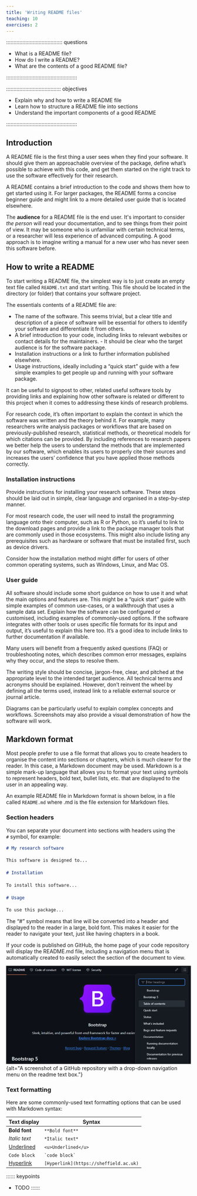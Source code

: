 ```yaml
---
title: 'Writing README files'
teaching: 10
exercises: 2
---
```


:::::::::::::::::::::::::::::::::::::: questions 

- What is a README file?
- How do I write a README?
- What are the contents of a good README file?

::::::::::::::::::::::::::::::::::::::::::::::::

::::::::::::::::::::::::::::::::::::: objectives

- Explain why and how to write a README file
- Learn how to structure a README file into sections
- Understand the important components of a good README

::::::::::::::::::::::::::::::::::::::::::::::::

## Introduction

A README file is the first thing a user sees when they find your software. It should give them an approachable overview of the package, define what’s possible to achieve with this code, and get them started on the right track to use the software effectively for their research.

A README contains a brief introduction to the code and shows them how to get started using it. For larger packages, the README forms a concise beginner guide and might link to a more detailed user guide that is located elsewhere.

The **audience** for a README file is the end user. It's important to consider _the person_ will read your documentation, and to see things from their point of view. It may be someone who is unfamiliar with certain technical terms, or a researcher will less experience of advanced computing. A good approach is to imagine writing a manual for a new user who has never seen this software before.

## How to write a README

To start writing a README file, the simplest way is to just create an empty text file called `README.txt` and start writing. This file should be located in the directory (or folder) that contains your software project. 

The essentials contents of a README file are:

- The name of the software. This seems trivial, but a clear title and description of a piece of software will be essential for others to identify your software and differentiate it from others.
- A brief introduction to your code, including links to relevant websites or contact details for the maintainers. - It should be clear who the target audience is for the software package.
- Installation instructions or a link to further information published elsewhere.
- Usage instructions, ideally including a “quick start” guide with a few simple examples to get people up and running with your software package.

It can be useful to signpost to other, related useful software tools by providing links and explaining how other software is related or different to this project when it comes to addressing these kinds of research problems.

For research code, it’s often important to explain the context in which the software was written and the theory behind it. For example, many researchers write analysis packages or workflows that are based on previously-published research, statistical methods, or theoretical models for which citations can be provided. By including references to research papers we better help the users to understand the methods that are implemented by our software, which enables its users to properly cite their sources and increases the users’ confidence that you have applied those methods correctly.

### Installation instructions

Provide instructions for installing your research software. These steps should be laid out in simple, clear language and organised in a step-by-step manner.

For most research code, the user will need to install the programming language onto their computer, such as R or Python, so it’s useful to link to the download pages and provide a link to the package manager tools that are commonly used in those ecosystems. This might also include listing any prerequisites such as hardware or software that must be installed first, such as device drivers. 

Consider how the installation method might differ for users of other common operating systems, such as Windows, Linux, and Mac OS.

### User guide

All software should include some short guidance on how to use it and what the main options and features are. This might be a “quick start” guide with simple examples of common use-cases, or a walkthrough that uses a sample data set. Explain how the software can be configured or customised, including examples of commonly-used options. If the software integrates with other tools or uses specific file formats for its input and output, it’s useful to explain this here too. It’s a good idea to include links to further documentation if available.

Many users will benefit from a frequently asked questions (FAQ) or troubleshooting notes, which describes common error messages, explains why they occur, and the steps to resolve them.

The writing style should be concise, jargon-free, clear, and pitched at the appropriate level to the intended target audience. All technical terms and acronyms should be explained. However, don’t reinvent the wheel by defining all the terms used, instead link to a reliable external source or journal article.

Diagrams can be particularly useful to explain complex concepts and workflows. Screenshots may also provide a visual demonstration of how the software will work.

## Markdown format

Most people prefer to use a file format that allows you to create headers to organise the content into sections or chapters, which is much clearer for the reader. In this case, a Markdown document may be used. Markdown is a simple mark-up language that allows you to format your text using symbols to represent headers, bold text, bullet lists, etc. that are displayed to the user in an appealing way.

An example README file in Markdown format is shown below, in a file called `README.md` where .md is the file extension for Markdown files.

### Section headers

You can separate your document into sections with headers using the `#` symbol, for example:

```md
# My research software

This software is designed to...

# Installation

To install this software...

# Usage

To use this package...
```

The “#” symbol means that line will be converted into a header and displayed to the reader in a large, bold font. This makes it easier for the reader to navigate your text, just like having chapters in a book.

If your code is published on GitHub, the home page of your code repository will display the README.md file, including a navigation menu that is automatically created to easily select the section of the document to view.

!["This repository has a README file with chapters, making navigation easier."](fig/bootstrap-readme-chapters.png){alt="A screenshot of a GitHub repository with a drop-down navigation menu on the readme text box."}

### Text formatting

Here are some commonly-used text formatting options that can be used with Markdown syntax:

| Text display      | Syntax              |
| ----------------- | ------------------- |
| **Bold font**     | `**Bold font**`     |
| *Italic text*     | `*Italic text*`     |
| <u>Underlined</u> | `<u>Underlined</u>` |
| `Code block`      | ``` `code block` ``` |
| [Hyperlink](https://sheffield.ac.uk) | `[Hyperlink](https://sheffield.ac.uk)` |

:::::: keypoints

 - TODO
::::::
